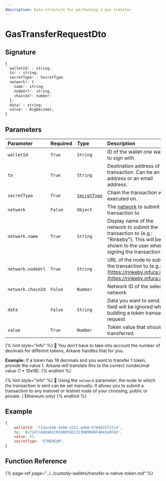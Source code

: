 ```yaml
---
description: Data structure for performing a gas transfer
---
```


# GasTransferRequestDto

## Signature

```javascript
{
  walletId! : string;
  to! : string;
  secretType! : SecretType;
  network?: {
    name!: string;
    nodeUrl!: string,
    chainId?: number;
  };
  data? : string;
  value! : BigDecimal;
}
```

## Parameters

| Parameter | Required | Type | Description |
| :--- | :--- | :--- | :--- |
| `walletId` | `True` | `String` | ID of the wallet one wants to sign with. |
| `to` | `True` | `String` | Destination address of the transaction. Can be an address or an email address. |
| `secretType` | `True` | [`SecretType`](secrettype.md) | Chain the transaction will be executed on. |
| `network` | `False` | `Object` | The [network](https://github.com/ArkaneNetwork/docs-capsule/tree/d5ed213ffa2231f744612602a66c12267889ebbf/deep-dive/environments.md) to submit the transaction to |
| `network.name` | `True` | `String` | Display name of the network to submit the transaction to \(e.g.: "Rinkeby"\). This will be shown to the user when signing the transaction |
| `network.nodeUrl` | `True` | `String` | URL of the node to submit the transaction to \(e.g.: "[https://rinkeby.infura.io"\](https://rinkeby.infura.io"\)\) |
| `network.chainId` | `False` | `Number` | Network ID of the selected network |
| `data` | `False` | `String` | Data you want to send. This field will be ignored when building a token transaction request |
| `value` | `True` | `Number` | Token value that should be transferred. |

{% hint style="info" %}
🧙 You don’t have to take into account the number of decimals for different tokens, Arkane handles that for you.

**Example:** If a token has 18 decimals and you want to transfer 1 token, provide the value 1. Arkane will translate this to the correct nondecimal value \(1 \* 10e18\).
{% endhint %}

{% hint style="info" %}
🧙 Using the `network` parameter, the node to which the transaction is sent can be set manually. It allows you to submit a transaction to any mainnet or testnet node of your choosing, public or private. \( Ethereum only\)
{% endhint %}

## Example

```javascript
{
    walletId: '71dec640-4eb8-4321-adb8-b79461573fc4',
    to: '0xf147cA0b981C0CD0955D1323DB9980F4B43e9FED',
    value: 81,
    secretType: 'ETHEREUM',
}
```

## Function Reference

{% page-ref page="../../custody-wallets/transfer-a-native-token.md" %}

